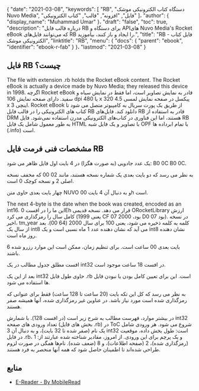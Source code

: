 {
  "date": "2021-03-08",
  "keywords": [
"RB",
"دستگاه کتاب الکترونیکی موشک Nuvo Media",
"فایل",
"افزونه",
"قالب",
"کتاب الکترونیکی"
]،
  "author": {
    "display_name": "Muhammad Umar"
}،
  "draft": "false",
  "toc": true,
  "description": "درباره قالب فایل RB برای دستگاه و APIهای Nuvo Media's Rocket eBook که می‌توانند فایل‌های RB را ایجاد و باز کنند، بیاموزید.",
  "title": "RB - فایل کتاب الکترونیکی موشک",
  "linktitle": "RB",
  "menu": {
    "docs": {
      "parent": "ebook",
      "identifier": "ebook-r-fab"
}
}،
  "lastmod": "2021-03-08"
}

## فایل RB چیست؟

The file with extension .rb holds the Rocket eBook content. The Rocket eBook is actually a device made by Nuvo Media; they released this device in 1998. اگرچه Rocket eBook قادر به نمایش تصاویر است، اما فقط در نمایش سیاه و سفید. دارای صفحه نمایش 106 dpi یا 480 x 320 پیکسل در صفحه نمایش لمسی 4.5 x 3 اینچی. Rocket eBook از طریق یک پورت سریال به کامپیوتر متصل می شود تا کتاب های الکترونیکی را در قالب فایل RB دانلود کند. فایل‌های RB قادر به استفاده از DRM هستند، اما این فناوری در کتاب‌های الکترونیکی مدرن استفاده نمی‌شود. فایل RB به طور معمول شامل یک فایل HTML با تصاویر و یک فایل شبه OPF با تمام ابرداده ها (.info) است.

## مشخصات فنی فرمت فایل RB ##

یک عدد جادویی (به صورت هگزا) در 4 بایت اول فایل ظاهر می شود: B0 0C B0 0C.

به نظر می رسد که دو بایت بعدی یک شماره نسخه هستند، مانند 02 00 که مخفف نسخه اصلی 2 و نسخه کوچک 0 است.

چهار بایت بعدی حاوی متن NUVO و به دنبال آن 4 بایت 00h است.

The next 4-byte is the date when the book was created, encoded as an int16. این ما را در افست 0Eh قرار می دهد. نسخه قدیمی ORocketLibrary ارزش کامل سال را رمزگذاری می کرد (یعنی 1999 CF 07 بود، 2000 D0 07 بود). در نسخه اخیر، tm_year کلمه به کلمه ذخیره می شود، یعنی 100 برای سال 2000 (64 00). بعد از سال یک int8 می آید که نشان دهنده عدد 1 ماه نسبی است و یک int8 نشان دهنده روز ماه است.

6 بایت بعدی 00 ساعت است. برای تنظیم زمان، ممکن است این موارد رزرو شده باشند.

افست مطلق جدول مطالب در یک int32 در افست 18 ساعت موجود است.

بعد از این یک int32 حاوی طول فایل .rb است. این برای تعیین کامل بودن یا نبودن فایل ها استفاده می شود.

به نظر می رسد که کل این تکه بایت (20 ساعت تا 128 ساعت) فقط برای عنوانی که رمزگذاری شده است مورد نیاز باشد. در عناوین غیر رمزگذاری شده، آنها همیشه صفر هستند.

در بیشتر موارد، فهرست مطالب به شرح زیر است (در افست 128). با شمارش int32 تعداد ورودی های صفحه (بخش های فایل .rb) در ToC شروع می شود. هر ورودی شامل یک نام (صفر شده تا 32 بایت)، و به دنبال آن 3 int32 است: طول بخش داده، موقعیت در فایل .rb، و یک پرچم برای این ورودی. از امروز، مقادیر شناخته شده عبارتند از: 1 (رمزگذاری شده)، 2 (صفحه اطلاعات)، و 8 (ضعف شده). نام‌ها همگی در صورت لزوم طراحی شده‌اند تا اطمینان حاصل شود که همه آنها منحصر به فرد هستند.

## منابع

* [E-Reader - By MobileRead](https://en.wikipedia.org/wiki/E-reader)


